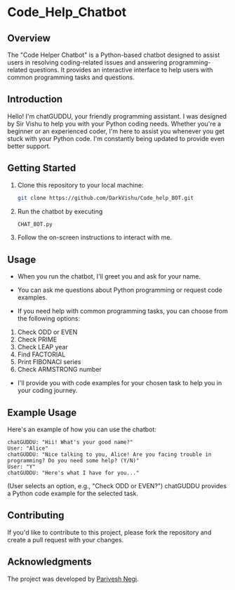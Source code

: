# Code_Help_Chatbot

## Overview

The "Code Helper Chatbot" is a Python-based chatbot designed to assist users in resolving coding-related issues and answering programming-related questions. It provides an interactive interface to help users with common programming tasks and questions.

## Introduction

Hello! I'm chatGUDDU, your friendly programming assistant. I was designed by Sir Vishu to help you with your Python coding needs. Whether you're a beginner or an experienced coder, I'm here to assist you whenever you get stuck with your Python code. I'm constantly being updated to provide even better support.

## Getting Started

1. Clone this repository to your local machine:

   ```bash
   git clone https://github.com/DarkVishu/Code_help_BOT.git
   ```
2. Run the chatbot by executing
   ```bash
   CHAT_BOT.py
   ```
3. Follow the on-screen instructions to interact with me.

## Usage
- When you run the chatbot, I'll greet you and ask for your name.

- You can ask me questions about Python programming or request code examples.

- If you need help with common programming tasks, you can choose from the following options:

1. Check ODD or EVEN
2. Check PRIME
3. Check LEAP year
4. Find FACTORIAL
5. Print FIBONACI series
6. Check ARMSTRONG number
   
- I'll provide you with code examples for your chosen task to help you in your coding journey.

## Example Usage
Here's an example of how you can use the chatbot:

    chatGUDDU: "Hii! What's your good name?"
    User: "Alice"
    chatGUDDU: "Nice talking to you, Alice! Are you facing trouble in programming? Do you need some help? (Y/N)"
    User: "Y"
    chatGUDDU: "Here's what I have for you..."
    
(User selects an option, e.g., "Check ODD or EVEN?")
chatGUDDU provides a Python code example for the selected task.

## Contributing
If you'd like to contribute to this project, please fork the repository and create a pull request with your changes.

## Acknowledgments
The project was developed by <a href="https://github.com/DarkVishu">Parivesh Negi</a>.
